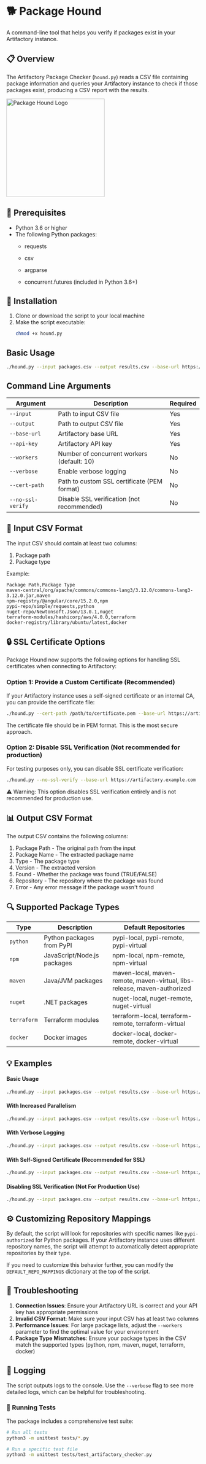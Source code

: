 # 🐕 Package Hound
A command-line tool that helps you verify if packages exist in your Artifactory instance.

## 📋 Overview

The Artifactory Package Checker (`hound.py`) reads a CSV file containing package information and queries your Artifactory instance to check if those packages exist, producing a CSV report with the results.

<img src="https://github.com/user-attachments/assets/ea515ff8-7152-4f90-baa3-128589e4d7b1" alt="Package Hound Logo" width="256" height="256">

## 🔧 Prerequisites

- Python 3.6 or higher
- The following Python packages:
  - requests
  - csv

  - argparse
  - concurrent.futures (included in Python 3.6+)

## 🚀 Installation

1. Clone or download the script to your local machine
2. Make the script executable:
   ```bash
   chmod +x hound.py
   ```

## Basic Usage

```bash
./hound.py --input packages.csv --output results.csv --base-url https://your-artifactory-instance.com/artifactory --api-key YOUR_ARTIFACTORY_API_KEY
```

## Command Line Arguments

| Argument | Description | Required |
|----------|-------------|----------|
| `--input` | Path to input CSV file | Yes |
| `--output` | Path to output CSV file | Yes |
| `--base-url` | Artifactory base URL | Yes |
| `--api-key` | Artifactory API key | Yes |
| `--workers` | Number of concurrent workers (default: 10) | No |
| `--verbose` | Enable verbose logging | No |
| `--cert-path` | Path to custom SSL certificate (PEM format) | No |
| `--no-ssl-verify` | Disable SSL verification (not recommended) | No |

## 📄 Input CSV Format

The input CSV should contain at least two columns:
1. Package path
2. Package type

Example:
```csv
Package Path,Package Type
maven-central/org/apache/commons/commons-lang3/3.12.0/commons-lang3-3.12.0.jar,maven
npm-registry/@angular/core/15.2.0,npm
pypi-repo/simple/requests,python
nuget-repo/Newtonsoft.Json/13.0.1,nuget
terraform-modules/hashicorp/aws/4.0.0,terraform
docker-registry/library/ubuntu/latest,docker
```

## 🔒 SSL Certificate Options

Package Hound now supports the following options for handling SSL certificates when connecting to Artifactory:

### Option 1: Provide a Custom Certificate (Recommended)

If your Artifactory instance uses a self-signed certificate or an internal CA, you can provide the certificate file:

```bash
./hound.py --cert-path /path/to/certificate.pem --base-url https://artifactory.example.com ...
```
The certificate file should be in PEM format. This is the most secure approach.

### Option 2: Disable SSL Verification (Not recommended for production)

For testing purposes only, you can disable SSL certificate verification:
```bash
./hound.py --no-ssl-verify --base-url https://artifactory.example.com ...
```
⚠️ Warning: This option disables SSL verification entirely and is not recommended for production use.

## 📊 Output CSV Format

The output CSV contains the following columns:
1. Package Path - The original path from the input
2. Package Name - The extracted package name
3. Type - The package type
4. Version - The extracted version
5. Found - Whether the package was found (TRUE/FALSE)
6. Repository - The repository where the package was found
7. Error - Any error message if the package wasn't found

## 🔍 Supported Package Types

| Type | Description | Default Repositories |
|------|-------------|---------------------|
| `python` | Python packages from PyPI | pypi-local, pypi-remote, pypi-virtual |
| `npm` | JavaScript/Node.js packages | npm-local, npm-remote, npm-virtual |
| `maven` | Java/JVM packages | maven-local, maven-remote, maven-virtual, libs-release, maven-authorized |
| `nuget` | .NET packages | nuget-local, nuget-remote, nuget-virtual |
| `terraform` | Terraform modules | terraform-local, terraform-remote, terraform-virtual |
| `docker` | Docker images | docker-local, docker-remote, docker-virtual |

## 💡 Examples

#### Basic Usage

```bash
./hound.py --input packages.csv --output results.csv --base-url https://artifactory.example.com/artifactory --api-key AKC123456789ABCDEF
```

#### With Increased Parallelism

```bash
./hound.py --input packages.csv --output results.csv --base-url https://artifactory.example.com/artifactory --api-key AKC123456789ABCDEF --workers 20
```

#### With Verbose Logging

```bash
./hound.py --input packages.csv --output results.csv --base-url https://artifactory.example.com/artifactory --api-key AKC123456789ABCDEF --verbose
```

#### With Self-Signed Certificate (Recommended for SSL)
```bash
./hound.py --input packages.csv --output results.csv --base-url https://artifactory.example.com/artifactory --api-key AKC123456789ABCDEF --cert-path /path/to/certificate.pem
```

#### Disabling SSL Verification (Not For Production Use)
```bash
./hound.py --input packages.csv --output results.csv --base-url https://artifactory.example.com/artifactory --api-key AKC123456789ABCDEF --no-ssl-verify
```

## ⚙️ Customizing Repository Mappings

By default, the script will look for repositories with specific names like `pypi-authorized` for Python packages. If your Artifactory instance uses different repository names, the script will attempt to automatically detect appropriate repositories by their type.

If you need to customize this behavior further, you can modify the `DEFAULT_REPO_MAPPINGS` dictionary at the top of the script.

## 🔧 Troubleshooting

1. **Connection Issues**: Ensure your Artifactory URL is correct and your API key has appropriate permissions
2. **Invalid CSV Format**: Make sure your input CSV has at least two columns
3. **Performance Issues**: For large package lists, adjust the `--workers` parameter to find the optimal value for your environment
4. **Package Type Mismatches**: Ensure your package types in the CSV match the supported types (python, npm, maven, nuget, terraform, docker)

## 📝 Logging

The script outputs logs to the console. Use the `--verbose` flag to see more detailed logs, which can be helpful for troubleshooting.

### 🧪 Running Tests

The package includes a comprehensive test suite:
```bash
# Run all tests
python3 -m unittest tests/*.py

# Run a specific test file
python3 -m unittest tests/test_artifactory_checker.py
```